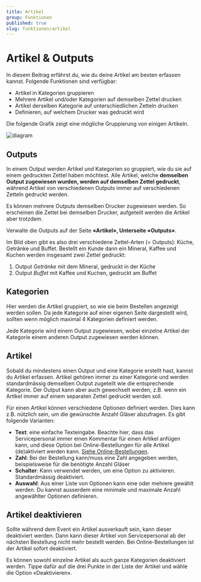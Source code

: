 ```yaml
---
title: Artikel
group: Funktionen
published: true
slug: funktionen/artikel
---
```


# Artikel & Outputs

In diesem Beitrag erfährst du, wie du deine Artikel am besten erfassen kannst.
Folgende Funktionen sind verfügbar:

- Artikel in Kategorien gruppieren
- Mehrere Artikel und/oder Kategorien auf demselben Zettel drucken
- Artikel derselben Kategorie auf unterschiedlichen Zetteln drucken
- Definieren, auf welchem Drucker was gedruckt wird

Die folgende Grafik zeigt eine mögliche Gruppierung von einigen Artikeln.

![diagram](/docs-assets/articles.svg)

## Outputs

In einem Output werden Artikel und Kategorien so gruppiert, wie du sie auf einem
gedruckten Zettel haben möchtest. Alle Artikel, welche **demselben Output
zugewiesen wurden, werden auf demselben Zettel gedruckt**, während Artikel von
verschiedenen Outputs immer auf verschiedenen Zetteln gedruckt werden.

Es können mehrere Outputs demselben Drucker zugewiesen werden. So erscheinen die
Zettel bei demselben Drucker, aufgeteilt werden die Artikel aber trotzdem.

Verwalte die Outputs auf der Seite **«Artikel», Unterseite «Outputs»**.

Im Bild oben gibt es also drei verschiedene Zettel-Arten (= Outputs): Küche,
Getränke und Buffet. Bestellt ein Kunde dann ein Mineral, Kaffee und Kuchen
werden insgesamt zwei Zettel gedruckt:

1. Output _Getränke_ mit dem Mineral, gedruckt in der Küche
1. Output _Buffet_ mit Kaffee und Kuchen, gedruckt am Buffet

## Kategorien

Hier werden die Artikel gruppiert, so wie sie beim Bestellen angezeigt werden
sollen. Da jede Kategorie auf einer eigenen Seite dargestellt wird, sollten wenn
möglich maximal 4 Kategorien definiert werden.

Jede Kategorie wird einem Output zugewiesen, wobei einzelne Artikel der
Kategorie einem anderen Output zugewiesen werden können.

## Artikel

Sobald du mindestens einen Output und eine Kategorie erstellt hast, kannst du
Artikel erfassen. Artikel gehören immer zu einer Kategorie und werden
standardmässig demselben Output zugeteilt wie die entsprechende Kategorie. Der
Output kann aber auch gewechselt werden, z.B. wenn ein Artikel immer auf einem
separaten Zettel gedruckt werden soll.

Für einen Artikel können verschiedene Optionen definiert werden. Dies kann z.B.
nützlich sein, um die gewünschte Anzahl Gläser abzufragen. Es gibt folgende
Varianten:

- **Text**: eine einfache Texteingabe. Beachte hier, dass das Servicepersonal
  immer einen Kommentar für einen Artikel anfügen kann, und diese Option bei
  Online-Bestellungen für alle Artikel (de)aktiviert werden kann.
  [Siehe Online-Bestellungen](/docs/funktionen/online-bestellungen).
- **Zahl**: Bei der Bestellung kann/muss eine Zahl angegeben werden,
  beispielsweise für die benötigte Anzahl Gläser
- **Schalter**: Kann verwendet werden, um eine Option zu aktivieren.
  Standardmässig deaktiviert.
- **Auswahl**: Aus einer Liste von Optionen kann eine oder mehrere gewählt
  werden. Du kannst ausserdem eine minimale und maximale Anzahl angewählter
  Optionen definieren.

## Artikel deaktivieren

Sollte während dem Event ein Artikel ausverkauft sein, kann dieser deaktiviert
werden. Dann kann dieser Artikel von Servicepersonal ab der nächsten Bestellung
nicht mehr bestellt werden. Bei Online-Bestellungen ist der Artikel sofort
deaktiviert.

Es können sowohl einzelne Artikel als auch ganze Kategorien deaktiviert werden.
Tippe dafür auf die drei Punkte in der Liste der Artikel und wähle die Option
«Deaktivieren».

